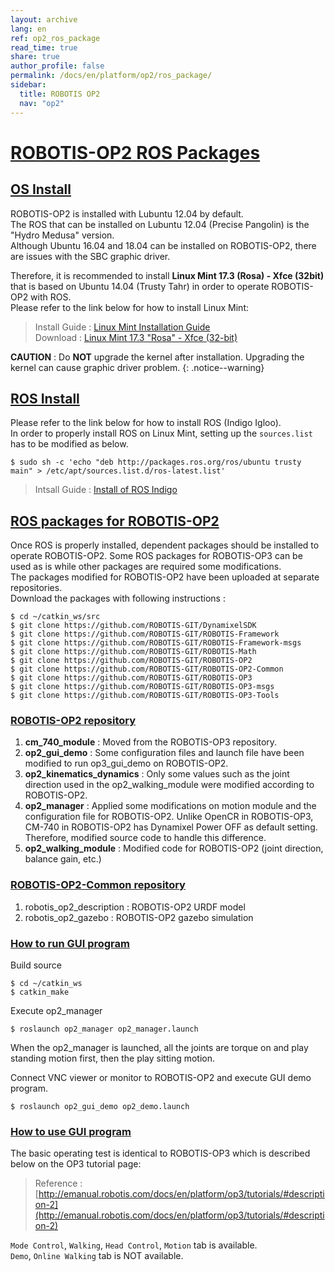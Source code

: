 ```yaml
---
layout: archive
lang: en
ref: op2_ros_package
read_time: true
share: true
author_profile: false
permalink: /docs/en/platform/op2/ros_package/
sidebar:
  title: ROBOTIS OP2
  nav: "op2"
---
```


<div style="counter-reset: h1 5"></div>

# [ROBOTIS-OP2 ROS Packages](#robotis-op2-ros-packages)

## [OS Install](#os-install)

ROBOTIS-OP2 is installed with Lubuntu 12.04 by default.  
The ROS that can be installed on Lubuntu 12.04 (Precise Pangolin) is the "Hydro Medusa" version.  
Although Ubuntu 16.04 and 18.04 can be installed on ROBOTIS-OP2, there are issues with the SBC graphic driver.  

Therefore, it is recommended to install **Linux Mint 17.3 (Rosa) - Xfce (32bit)** that is based on Ubuntu 14.04 (Trusty Tahr) in order to operate ROBOTIS-OP2 with ROS.  
Please refer to the link below for how to install Linux Mint:  
> Install Guide : [Linux Mint Installation Guide]  
> Download : [Linux Mint 17.3 "Rosa" - Xfce (32-bit)]  

**CAUTION** : Do **NOT** upgrade the kernel after installation. Upgrading the kernel can cause graphic driver problem.
{: .notice--warning}


## [ROS Install](#ros-install)

Please refer to the link below for how to install ROS (Indigo Igloo).  
In order to properly install ROS on Linux Mint, setting up the `sources.list` has to be modified as below.

```
$ sudo sh -c 'echo "deb http://packages.ros.org/ros/ubuntu trusty main" > /etc/apt/sources.list.d/ros-latest.list'
```

> Intsall Guide : [Install of ROS Indigo]  


## [ROS packages for ROBOTIS-OP2](#ros-packages-for-robotis-op2)

Once ROS is properly installed, dependent packages should be installed to operate ROBOTIS-OP2.
Some ROS packages for ROBOTIS-OP3 can be used as is while other packages are required some modifications.  
The packages modified for ROBOTIS-OP2 have been uploaded at separate repositories.  
Download the packages with following instructions :

```
$ cd ~/catkin_ws/src
$ git clone https://github.com/ROBOTIS-GIT/DynamixelSDK
$ git clone https://github.com/ROBOTIS-GIT/ROBOTIS-Framework
$ git clone https://github.com/ROBOTIS-GIT/ROBOTIS-Framework-msgs
$ git clone https://github.com/ROBOTIS-GIT/ROBOTIS-Math
$ git clone https://github.com/ROBOTIS-GIT/ROBOTIS-OP2
$ git clone https://github.com/ROBOTIS-GIT/ROBOTIS-OP2-Common
$ git clone https://github.com/ROBOTIS-GIT/ROBOTIS-OP3
$ git clone https://github.com/ROBOTIS-GIT/ROBOTIS-OP3-msgs
$ git clone https://github.com/ROBOTIS-GIT/ROBOTIS-OP3-Tools
```


### [ROBOTIS-OP2 repository](#robotis-op2-repository)

1. **cm_740_module** : Moved from the ROBOTIS-OP3 repository.
2. **op2_gui_demo** : Some configuration files and launch file have been modified to run op3_gui_demo on ROBOTIS-OP2.
3. **op2_kinematics_dynamics** : Only some values such as the joint direction used in the op2_walking_module were modified according to ROBOTIS-OP2.
4. **op2_manager** : Applied some modifications on motion module and the configuration file for ROBOTIS-OP2. Unlike OpenCR in ROBOTIS-OP3, CM-740 in ROBOTIS-OP2 has Dynamixel Power OFF as default setting. Therefore, modified source code to handle this difference.
5. **op2_walking_module** : Modified code for ROBOTIS-OP2 (joint direction, balance gain, etc.)

### [ROBOTIS-OP2-Common repository](#robotis-op2-common-repository)

1. robotis_op2_description : ROBOTIS-OP2 URDF model
2. robotis_op2_gazebo : ROBOTIS-OP2 gazebo simulation

### [How to run GUI program](#how-to-run-gui-program)

Build source

```
$ cd ~/catkin_ws
$ catkin_make
```

Execute op2_manager

```
$ roslaunch op2_manager op2_manager.launch
```

When the op2_manager is launched, all the joints are torque on and play standing motion first, then the play sitting motion.  

Connect VNC viewer or monitor to ROBOTIS-OP2 and execute GUI demo program.

```
$ roslaunch op2_gui_demo op2_demo.launch
```

### [How to use GUI program](#how-to-use-gui-program)

The basic operating test is identical to ROBOTIS-OP3 which is described below on the OP3 tutorial page:  
> Reference : [http://emanual.robotis.com/docs/en/platform/op3/tutorials/#description-2](http://emanual.robotis.com/docs/en/platform/op3/tutorials/#description-2)

`Mode Control`, `Walking`, `Head Control`, `Motion` tab is available.  
`Demo`, `Online Walking` tab is NOT available.


[Linux Mint Installation Guide]: https://linuxmint-installation-guide.readthedocs.io/en/latest/  
[Linux Mint 17.3 "Rosa" - Xfce (32-bit)]: https://www.linuxmint.com/edition.php?id=213
[Install of ROS Indigo]: http://wiki.ros.org/indigo/Installation/Ubuntu
